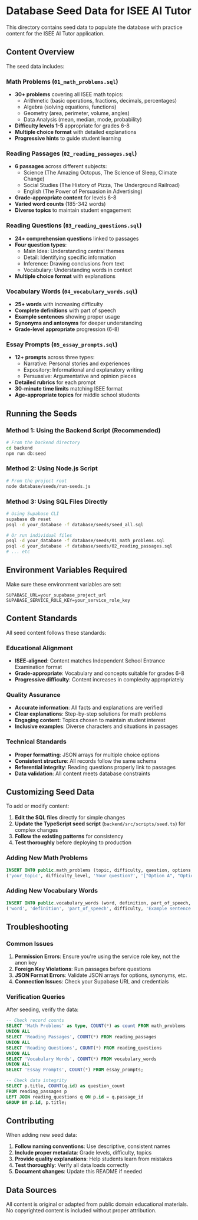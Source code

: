 # Database Seed Data for ISEE AI Tutor

This directory contains seed data to populate the database with practice content for the ISEE AI Tutor application.

## Content Overview

The seed data includes:

### Math Problems (`01_math_problems.sql`)
- **30+ problems** covering all ISEE math topics:
  - Arithmetic (basic operations, fractions, decimals, percentages)
  - Algebra (solving equations, functions)
  - Geometry (area, perimeter, volume, angles)
  - Data Analysis (mean, median, mode, probability)
- **Difficulty levels 1-5** appropriate for grades 6-8
- **Multiple choice format** with detailed explanations
- **Progressive hints** to guide student learning

### Reading Passages (`02_reading_passages.sql`)
- **6 passages** across different subjects:
  - Science (The Amazing Octopus, The Science of Sleep, Climate Change)
  - Social Studies (The History of Pizza, The Underground Railroad)
  - English (The Power of Persuasion in Advertising)
- **Grade-appropriate content** for levels 6-8
- **Varied word counts** (185-342 words)
- **Diverse topics** to maintain student engagement

### Reading Questions (`03_reading_questions.sql`)
- **24+ comprehension questions** linked to passages
- **Four question types**:
  - Main Idea: Understanding central themes
  - Detail: Identifying specific information
  - Inference: Drawing conclusions from text
  - Vocabulary: Understanding words in context
- **Multiple choice format** with explanations

### Vocabulary Words (`04_vocabulary_words.sql`)
- **25+ words** with increasing difficulty
- **Complete definitions** with part of speech
- **Example sentences** showing proper usage
- **Synonyms and antonyms** for deeper understanding
- **Grade-level appropriate** progression (6-8)

### Essay Prompts (`05_essay_prompts.sql`)
- **12+ prompts** across three types:
  - Narrative: Personal stories and experiences
  - Expository: Informational and explanatory writing
  - Persuasive: Argumentative and opinion pieces
- **Detailed rubrics** for each prompt
- **30-minute time limits** matching ISEE format
- **Age-appropriate topics** for middle school students

## Running the Seeds

### Method 1: Using the Backend Script (Recommended)
```bash
# From the backend directory
cd backend
npm run db:seed
```

### Method 2: Using Node.js Script
```bash
# From the project root
node database/seeds/run-seeds.js
```

### Method 3: Using SQL Files Directly
```bash
# Using Supabase CLI
supabase db reset
psql -d your_database -f database/seeds/seed_all.sql

# Or run individual files
psql -d your_database -f database/seeds/01_math_problems.sql
psql -d your_database -f database/seeds/02_reading_passages.sql
# ... etc
```

## Environment Variables Required

Make sure these environment variables are set:

```env
SUPABASE_URL=your_supabase_project_url
SUPABASE_SERVICE_ROLE_KEY=your_service_role_key
```

## Content Standards

All seed content follows these standards:

### Educational Alignment
- **ISEE-aligned**: Content matches Independent School Entrance Examination format
- **Grade-appropriate**: Vocabulary and concepts suitable for grades 6-8
- **Progressive difficulty**: Content increases in complexity appropriately

### Quality Assurance
- **Accurate information**: All facts and explanations are verified
- **Clear explanations**: Step-by-step solutions for math problems
- **Engaging content**: Topics chosen to maintain student interest
- **Inclusive examples**: Diverse characters and situations in passages

### Technical Standards
- **Proper formatting**: JSON arrays for multiple choice options
- **Consistent structure**: All records follow the same schema
- **Referential integrity**: Reading questions properly link to passages
- **Data validation**: All content meets database constraints

## Customizing Seed Data

To add or modify content:

1. **Edit the SQL files** directly for simple changes
2. **Update the TypeScript seed script** (`backend/src/scripts/seed.ts`) for complex changes
3. **Follow the existing patterns** for consistency
4. **Test thoroughly** before deploying to production

### Adding New Math Problems
```sql
INSERT INTO public.math_problems (topic, difficulty, question, options, correct_answer, explanation, hints, grade_level) VALUES
('your_topic', difficulty_level, 'Your question?', '["Option A", "Option B", "Option C", "Option D"]', 'Correct Answer', 'Detailed explanation', '["Hint 1", "Hint 2"]', grade_level);
```

### Adding New Vocabulary Words
```sql
INSERT INTO public.vocabulary_words (word, definition, part_of_speech, difficulty_level, example_sentence, synonyms, antonyms, grade_level) VALUES
('word', 'definition', 'part_of_speech', difficulty, 'Example sentence.', '["synonym1", "synonym2"]', '["antonym1", "antonym2"]', grade);
```

## Troubleshooting

### Common Issues

1. **Permission Errors**: Ensure you're using the service role key, not the anon key
2. **Foreign Key Violations**: Run passages before questions
3. **JSON Format Errors**: Validate JSON arrays for options, synonyms, etc.
4. **Connection Issues**: Check your Supabase URL and credentials

### Verification Queries

After seeding, verify the data:

```sql
-- Check record counts
SELECT 'Math Problems' as type, COUNT(*) as count FROM math_problems
UNION ALL
SELECT 'Reading Passages', COUNT(*) FROM reading_passages
UNION ALL
SELECT 'Reading Questions', COUNT(*) FROM reading_questions
UNION ALL
SELECT 'Vocabulary Words', COUNT(*) FROM vocabulary_words
UNION ALL
SELECT 'Essay Prompts', COUNT(*) FROM essay_prompts;

-- Check data integrity
SELECT p.title, COUNT(q.id) as question_count 
FROM reading_passages p 
LEFT JOIN reading_questions q ON p.id = q.passage_id 
GROUP BY p.id, p.title;
```

## Contributing

When adding new seed data:

1. **Follow naming conventions**: Use descriptive, consistent names
2. **Include proper metadata**: Grade levels, difficulty, topics
3. **Provide quality explanations**: Help students learn from mistakes
4. **Test thoroughly**: Verify all data loads correctly
5. **Document changes**: Update this README if needed

## Data Sources

All content is original or adapted from public domain educational materials. No copyrighted content is included without proper attribution.